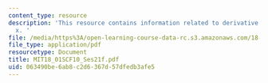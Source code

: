 ```yaml
---
content_type: resource
description: 'This resource contains information related to derivative of e^xtan^-1
  x. '
file: /media/https%3A/open-learning-course-data-rc.s3.amazonaws.com/18-01sc-single-variable-calculus-fall-2010/063490be6ab8c2d6367d57dfedb3afe5_MIT18_01SCF10_Ses21f.pdf
file_type: application/pdf
resourcetype: Document
title: MIT18_01SCF10_Ses21f.pdf
uid: 063490be-6ab8-c2d6-367d-57dfedb3afe5
---
```

